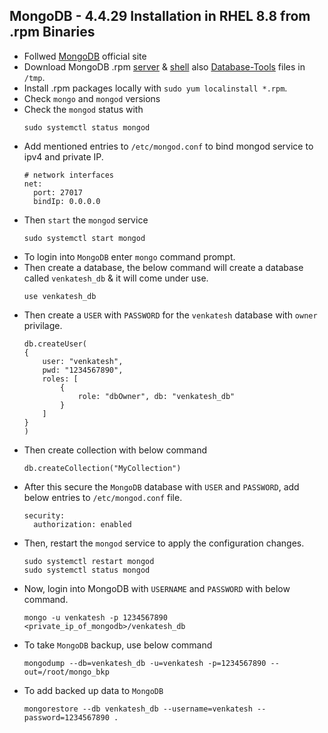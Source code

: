 MongoDB - 4.4.29 Installation in RHEL 8.8 from .rpm Binaries
------------------------------------------------------------
* Follwed [MongoDB](https://www.mongodb.com/try/download/community) official site
* Download MongoDB .rpm [server](https://repo.mongodb.org/yum/redhat/8/mongodb-org/4.4/x86_64/RPMS/mongodb-org-server-4.4.29-1.el8.x86_64.rpm) & [shell](https://repo.mongodb.org/yum/redhat/8/mongodb-org/4.4/x86_64/RPMS/mongodb-org-shell-4.4.29-1.el8.x86_64.rpm) also [Database-Tools](https://fastdl.mongodb.org/tools/db/mongodb-database-tools-rhel90-x86_64-100.9.4.rpm) files in `/tmp`.
* Install .rpm packages locally with `sudo yum localinstall *.rpm`.
* Check `mongo` and `mongod` versions
* Check the `mongod` status with 
    ```
    sudo systemctl status mongod
    ```
* Add mentioned entries to `/etc/mongod.conf` to bind mongod service to ipv4 and private IP.
    ```
    # network interfaces
    net:
      port: 27017
      bindIp: 0.0.0.0
    ```
* Then `start` the `mongod` service 
    ```
    sudo systemctl start mongod
    ```
* To login into `MongoDB` enter `mongo` command prompt.
* Then create a database, the below command will create a database called `venkatesh_db` & it will come under use.
    ```
    use venkatesh_db
    ```
* Then create a `USER` with `PASSWORD` for the `venkatesh` database with `owner` privilage.
    ```
    db.createUser(
    {
        user: "venkatesh",
        pwd: "1234567890",
        roles: [
            {   
                role: "dbOwner", db: "venkatesh_db"
            }
        ]
    }
    ) 
    ```
* Then create collection with below command
    ```
    db.createCollection("MyCollection")
    ```
* After this secure the `MongoDB` database with `USER` and `PASSWORD`, add below entries to `/etc/mongod.conf` file.
    ```
    security:
      authorization: enabled
    ```
* Then, restart the `mongod` service to apply the configuration changes.
    ```
    sudo systemctl restart mongod
    sudo systemctl status mongod
    ```
* Now, login into MongoDB with `USERNAME` and `PASSWORD` with below command.
    ```
    mongo -u venkatesh -p 1234567890 <private_ip_of_mongodb>/venkatesh_db
    ```
* To take `MongoDB` backup, use below command
    ```
    mongodump --db=venkatesh_db -u=venkatesh -p=1234567890 --out=/root/mongo_bkp
    ```
* To add backed up data to `MongoDB`
    ```
    mongorestore --db venkatesh_db --username=venkatesh --password=1234567890 .
    ```
